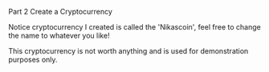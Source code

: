 Part 2 Create a Cryptocurrency

Notice cryptocurrency I created is called the 'Nikascoin', feel free to change the name to whatever you like!

This cryptocurrency is not worth anything and is used for demonstration purposes only.
